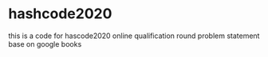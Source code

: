 # hashcode2020
this is a code for hascode2020 online qualification round problem statement base on google books
